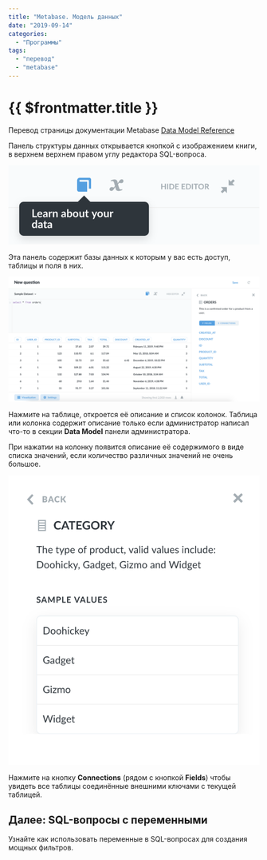```yaml
---
title: "Metabase. Модель данных"
date: "2019-09-14"
categories: 
  - "Программы"
tags: 
  - "перевод"
  - "metabase"
---
```


# {{ $frontmatter.title }}

Перевод страницы документации Metabase [Data Model Reference](https://metabase.com/docs/v0.33.0/users-guide/12-data-model-reference.html)

Панель структуры данных открывается кнопкой с изображением книги, в верхнем верхнем правом углу редактора SQL-вопроса.

![Кнопка Структура данных в metabase](images/metabase_ds_01_Bookicon.png)

Эта панель содержит базы данных к которым у вас есть доступ, таблицы и поля в них.

![Структура данных Metabase](images/metabase_ds_02_DataReference.png)

Нажмите на таблице, откроется её описание и список колонок. Таблица или колонка содержит описание только если администратор написал что-то в секции **Data Model** панели администратора.

При нажатии на колонку появится описание её содержимого в виде списка значений, если количество различных значений не очень большое.

![Описание поля Metabase](images/metabase_ds_03_data-reference-column-detail.png)

Нажмите на кнопку **Connections** (рядом с кнопкой **Fields**) чтобы увидеть все таблицы соединённые внешними ключами с текущей таблицей.

## Далее: SQL-вопросы с переменными

Узнайте как использовать переменные в SQL-вопросах для создания мощных фильтров.
